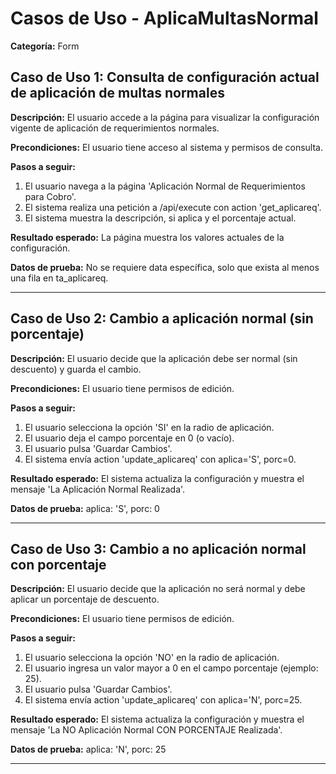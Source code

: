# Casos de Uso - AplicaMultasNormal

**Categoría:** Form

## Caso de Uso 1: Consulta de configuración actual de aplicación de multas normales

**Descripción:** El usuario accede a la página para visualizar la configuración vigente de aplicación de requerimientos normales.

**Precondiciones:**
El usuario tiene acceso al sistema y permisos de consulta.

**Pasos a seguir:**
1. El usuario navega a la página 'Aplicación Normal de Requerimientos para Cobro'.
2. El sistema realiza una petición a /api/execute con action 'get_aplicareq'.
3. El sistema muestra la descripción, si aplica y el porcentaje actual.

**Resultado esperado:**
La página muestra los valores actuales de la configuración.

**Datos de prueba:**
No se requiere data específica, solo que exista al menos una fila en ta_aplicareq.

---

## Caso de Uso 2: Cambio a aplicación normal (sin porcentaje)

**Descripción:** El usuario decide que la aplicación debe ser normal (sin descuento) y guarda el cambio.

**Precondiciones:**
El usuario tiene permisos de edición.

**Pasos a seguir:**
1. El usuario selecciona la opción 'SI' en la radio de aplicación.
2. El usuario deja el campo porcentaje en 0 (o vacío).
3. El usuario pulsa 'Guardar Cambios'.
4. El sistema envía action 'update_aplicareq' con aplica='S', porc=0.

**Resultado esperado:**
El sistema actualiza la configuración y muestra el mensaje 'La Aplicación Normal Realizada'.

**Datos de prueba:**
aplica: 'S', porc: 0

---

## Caso de Uso 3: Cambio a no aplicación normal con porcentaje

**Descripción:** El usuario decide que la aplicación no será normal y debe aplicar un porcentaje de descuento.

**Precondiciones:**
El usuario tiene permisos de edición.

**Pasos a seguir:**
1. El usuario selecciona la opción 'NO' en la radio de aplicación.
2. El usuario ingresa un valor mayor a 0 en el campo porcentaje (ejemplo: 25).
3. El usuario pulsa 'Guardar Cambios'.
4. El sistema envía action 'update_aplicareq' con aplica='N', porc=25.

**Resultado esperado:**
El sistema actualiza la configuración y muestra el mensaje 'La NO Aplicación Normal CON PORCENTAJE Realizada'.

**Datos de prueba:**
aplica: 'N', porc: 25

---

